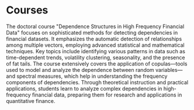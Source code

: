 # Courses

The doctoral course "Dependence Structures in High Frequency Financial Data" focuses on sophisticated methods for detecting dependencies in financial datasets. It emphasizes the automatic detection of relationships among multiple vectors, employing advanced statistical and mathematical techniques. Key topics include identifying various patterns in data such as time-dependent trends, volatility clustering, seasonality, and the presence of fat tails. The course extensively covers the application of copulas—tools used to model and analyze the dependence between random variables—and spectral measures, which help in understanding the frequency components of dependencies. Through theoretical instruction and practical applications, students learn to analyze complex dependencies in high-frequency financial data, preparing them for research and applications in quantitative finance.
